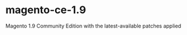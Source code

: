 magento-ce-1.9
==============

Magento 1.9 Community Edition with the latest-available patches applied
